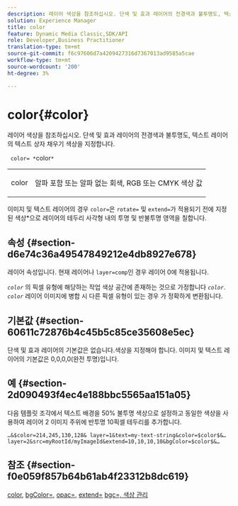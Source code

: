 ```yaml
---
description: 레이어 색상을 참조하십시오. 단색 및 효과 레이어의 전경색과 불투명도, 텍스트 레이어의 텍스트 상자 채우기 색상을 지정합니다.
solution: Experience Manager
title: color
feature: Dynamic Media Classic,SDK/API
role: Developer,Business Practitioner
translation-type: tm+mt
source-git-commit: f6c97606d7a4209427316d7367013ad9585a5cae
workflow-type: tm+mt
source-wordcount: '200'
ht-degree: 3%

---
```



# color{#color}

레이어 색상을 참조하십시오. 단색 및 효과 레이어의 전경색과 불투명도, 텍스트 레이어의 텍스트 상자 채우기 색상을 지정합니다.

` color= *`color`*`

<table id="simpletable_68645167998A42229CEF858909FD447E"> 
 <tr class="strow"> 
  <td class="stentry"> <p> <span class="codeph"> <span class="varname"> color  </span> </span> </p> </td> 
  <td class="stentry"> <p>알파 포함 또는 알파 없는 회색, RGB 또는 CMYK 색상 값 </p> </td> 
 </tr> 
</table>

이미지 및 텍스트 레이어의 경우 `color=`은 `rotate=` 및 `extend=`가 적용되기 전에 지정된 색상*으로 레이어의 테두리 사각형 내의 투명 및 반불투명 영역을 칠합니다.

## 속성 {#section-d6e74c36a49547849212e4db8927e678}

레이어 속성입니다. 현재 레이어나 `layer=comp`인 경우 레이어 0에 적용됩니다.

*`color`* 의 픽셀 유형에 해당하는 작업 색상 공간에 존재하는 것으로 가정합니다 *`color`*. *`color`* 레이어 이미지에 병합 시 다른 픽셀 유형이 있는 경우 가 정확하게 변환됩니다.

## 기본값 {#section-60611c72876b4c45b5c85ce35608e5ec}

단색 및 효과 레이어의 기본값은 없습니다.색상을 지정해야 합니다. 이미지 및 텍스트 레이어의 기본값은 0,0,0,0(완전 투명)입니다.

## 예 {#section-2d090493f4ec4e188bbc5565aa151a05}

다음 템플릿 조각에서 텍스트 배경을 50% 불투명 색상으로 설정하고 동일한 색상을 사용하여 레이어 2 이미지 주위에 반투명 10픽셀 테두리를 추가합니다.

`…&$color=214,245,130,128& layer=1&text=my-text-string&color=$color$&… layer=2&src=myRootId/myImageId&extend=10,10,10,10&bgColor=$color$&…`

## 참조 {#section-f0e059f857b64b61ab4f23312b8dc619}

[color](../../../../../is-api/http-ref/image-serving-api-ref/c-http-protocol-reference/c-data-types/r-is-http-color.md#reference-0fdb264a3aed4bd78451bb55311f6e93),  [bgColor=](../../../../../is-api/http-ref/image-serving-api-ref/c-http-protocol-reference/c-command-reference/r-bgcolor.md#reference-441371ba4ef54fe781887c5ae448f6ab),  [opac=](../../../../../is-api/http-ref/image-serving-api-ref/c-http-protocol-reference/c-command-reference/r-opac.md#reference-d2269b51aca34599a08d0a46ee5c27e5),  [extend=](../../../../../is-api/http-ref/image-serving-api-ref/c-http-protocol-reference/c-command-reference/r-extend.md#reference-7e9156beb285459d830e2d56782a74ac)  [ ](../../../../../is-api/http-ref/image-serving-api-ref/c-http-protocol-reference/c-command-reference/r-bgc.md#reference-53376175f617446fbe5c69120f834b88)  [bgc=, 색상 관리](../../../../../is-api/http-ref/image-serving-api-ref/c-http-protocol-reference/c-syntax-and-features/r-color-management.md#reference-c7e4a72d589145189f7e4bcb6b4544d7)
